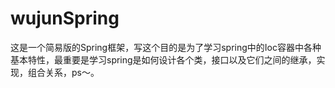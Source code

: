 # wujunSpring
这是一个简易版的Spring框架，写这个目的是为了学习spring中的Ioc容器中各种基本特性，最重要是学习spring是如何设计各个类，接口以及它们之间的继承，实现，组合关系，ps～。
